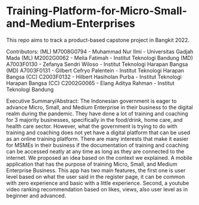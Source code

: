 # Training-Platform-for-Micro-Small-and-Medium-Enterprises


This repo aims to track a product-based capstone project in Bangkit 2022.

Contributors:
(ML) M7008G0794 - Muhammad Nur Ilmi - Universitas Gadjah Mada
(ML) M2002G0062 - Melia Fatimah - Institut Teknologi Bandung
(MD) A7003F0130 - Zefanya Sendri Wiloso - Institut Teknologi Harapan Bangsa
(MD) A7003F0131 - Gilbert Cefryo Palentein - Institut Teknologi Harapan Bangsa
(CC) C2003F0132 - Hilbert Hasiholan Purba  - Institut Teknologi Harapan Bangsa
(CC) C2002G0065 - Elang Aditya Rahman  - Institut Teknologi Bandung

Executive Summary/Abstract: 
The Indonesian government is eager to advance Micro, Small, and Medium Enterprise in their business to the digital realm during the pandemic. They have done a lot of training and coaching for 3 majority businesses, specifically in the food/drink, home care, and health care sector. However, what the government is trying to do with training and coaching does not yet have a digital platform that can be used as an online training platform. There are many interests that make it easier for MSMEs in their business if the documentation of training and coaching can be accessed neatly at any time as long as they are connected to the internet. We proposed an idea based on the context we explained. A mobile application that has the purpose of training Micro, Small, and Medium Enterprise Business. This app has two main features, the first one is user level based on what the user said in the register page, it can be common with zero experience and basic with a little experience. Second, a youtube video ranking recommendation based on likes, views, also user level as in beginner and advanced. 
